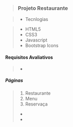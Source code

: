 > ### Projeto Restaurante

> * Tecnlogias

> * HTML5
> * CSS3
> * Javascript
> * Bootstrap Icons

#### Requisitos Avaliativos

> * 

##### Páginas
> 1. Restaurante 
> 2. Menu
> 3. Reservaça
> * 
> * 